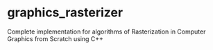 # graphics_rasterizer
Complete implementation for algorithms of Rasterization in Computer Graphics from Scratch using C++
